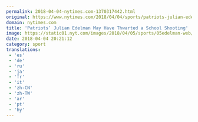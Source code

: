 ```yaml
---
permalink: 2018-04-04-nytimes.com-1370317442.html
original: https://www.nytimes.com/2018/04/04/sports/patriots-julian-edelman-shooting.html?partner=rss&amp;emc=rss
domain: nytimes.com
title: 'Patriots’ Julian Edelman May Have Thwarted a School Shooting'
image: https://static01.nyt.com/images/2018/04/05/sports/05edelman-web/05edelman-web-mediumThreeByTwo440.jpg
date: 2018-04-04 20:21:12
category: sport
translations: 
 - 'es'
 - 'de'
 - 'ru'
 - 'ja'
 - 'fr'
 - 'it'
 - 'zh-CN'
 - 'zh-TW'
 - 'ar'
 - 'pt'
 - 'hy'
---
```



